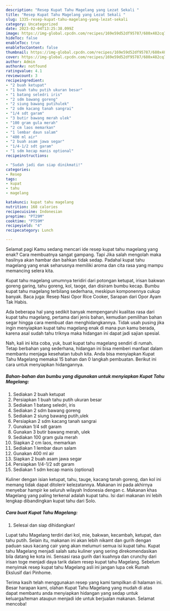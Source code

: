 ```yaml
---
description: "Resep Kupat Tahu Magelang yang Lezat Sekali "
title: "Resep Kupat Tahu Magelang yang Lezat Sekali "
slug: 1335-resep-kupat-tahu-magelang-yang-lezat-sekali
category: Uncategorized
date: 2023-02-04T13:25:38.099Z
image: https://img-global.cpcdn.com/recipes/169e59d52df95787/680x482cq70/kupat-tahu-magelang-foto-resep-utama.jpg
hideToc: false
enableToc: true
enableTocContent: false
thumbnail: https://img-global.cpcdn.com/recipes/169e59d52df95787/680x482cq70/kupat-tahu-magelang-foto-resep-utama.jpg
cover: https://img-global.cpcdn.com/recipes/169e59d52df95787/680x482cq70/kupat-tahu-magelang-foto-resep-utama.jpg
author: Admin
authorAv: notfound
ratingvalue: 4.1
reviewcount: 3
recipeingredient:
- "2 buah ketupat"
- "1 buah tahu putih ukuran besar"
- "1 batang seledri iris"
- "2 sdm bawang goreng"
- "2 siung bawang putihulek"
- "2 sdm kacang tanah sangrai"
- "1/4 sdt garam"
- "3 butir bawang merah ulek"
- "100 gram gula merah"
- "2 cm laos memarkan"
- "1 lembar daun salam"
- "400 ml air"
- "2 buah asam jawa segar"
- "1/4-1/2 sdt garam"
- "1 sdm kecap manis optional"
recipeinstructions:

- "Sudah jadi dan siap dinikmati!"
categories:
- Resep
tags:
- kupat
- tahu
- magelang

katakunci: kupat tahu magelang 
nutrition: 168 calories
recipecuisine: Indonesian
preptime: "PT29M"
cooktime: "PT59M"
recipeyield: "4"
recipecategory: Lunch

---
```



Selamat pagi Kamu sedang mencari ide resep kupat tahu magelang yang enak? Cara membuatnya sangat gampang. Tapi Jika salah mengolah maka hasilnya akan hambar dan bahkan tidak sedap. Padahal kupat tahu magelang yang enak seharusnya memiliki aroma dan cita rasa yang mampu memancing selera kita.


Kupat tahu magelang umumnya teridiri dari potongan ketupat, irisan bakwan goreng garing, tahu goreng, kol, taoge, dan disiram bumbu kecap. Bumbu kupat tahu magelang terbilang sederhana, meskipun komponennya cukup banyak. Baca juga: Resep Nasi Opor Rice Cooker, Sarapan dari Opor Ayam Tak Habis.

Ada beberapa hal yang sedikit banyak mempengaruhi kualitas rasa dari kupat tahu magelang, pertama dari jenis bahan, kemudian pemilihan bahan segar hingga cara membuat dan menghidangkannya. Tidak usah pusing jika ingin menyiapkan kupat tahu magelang enak di mana pun kamu berada, karena asal sudah tahu triknya maka hidangan ini dapat jadi sajian spesial.


Nah, kali ini kita coba, yuk, buat kupat tahu magelang sendiri di rumah. Tetap berbahan yang sederhana, hidangan ini bisa memberi manfaat dalam membantu menjaga kesehatan tubuh kita. Anda bisa menyiapkan Kupat Tahu Magelang memakai 15 bahan dan 0 langkah pembuatan. Berikut ini cara untuk menyiapkan hidangannya.

<!--inarticleads1-->

##### Bahan-bahan dan bumbu yang digunakan untuk menyiapkan Kupat Tahu Magelang:

1. Sediakan 2 buah ketupat
1. Persiapkan 1 buah tahu putih ukuran besar
1. Sediakan 1 batang seledri, iris
1. Sediakan 2 sdm bawang goreng
1. Sediakan 2 siung bawang putih,ulek
1. Persiapkan 2 sdm kacang tanah sangrai
1. Gunakan 1/4 sdt garam
1. Gunakan 3 butir bawang merah, ulek
1. Sediakan 100 gram gula merah
1. Siapkan 2 cm laos, memarkan
1. Sediakan 1 lembar daun salam
1. Gunakan 400 ml air
1. Siapkan 2 buah asam jawa segar
1. Persiapkan 1/4-1/2 sdt garam
1. Sediakan 1 sdm kecap manis (optional)


Kuliner dengan isian ketupat, tahu, tauge, kacang tanah goreng, dan kol ini memang tidak dapat ditolerir kelezatannya. Makanan ini pada akhirnya menyebar hampir ke seluruh wilayah Indonesia dengan c. Makanan khas Magelang yang paling terkenal adalah kupat tahu. Isi dari makanan ini lebih lengkap dibandingkan kupat tahu dari Solo. 

<!--inarticleads2-->

##### Cara buat Kupat Tahu Magelang:


1. Selesai dan siap dihidangkan!

Lupat tahu Magelang terdiri dari kol, mie, bakwan, kecambah, ketupat, dan tahu putih. Selain itu, makanan ini akan lebih nikamt dan gurih dengan paduan saus kacang cair yang akan melumuri semua isi kupat tahu. Kupat tahu Magelang menjadi salah satu kuliner yang sering direkomendasikan bila datang ke kota ini. Sensasi rasa gurih dari kuahnya dan crunchy dari irisan toge menjadi daya tarik dalam resep kupat tahu Magelang. Sebelum menyimak resep kupat tahu Magelang asli ini jangan lupa cek Rumah Ekslusif dari Pinhome. 

Terima kasih telah menggunakan resep yang kami tampilkan di halaman ini. Besar harapan kami, olahan Kupat Tahu Magelang yang mudah di atas dapat membantu anda menyiapkan hidangan yang sedap untuk keluarga/teman ataupun menjadi ide untuk berjualan makanan. Selamat mencoba!
